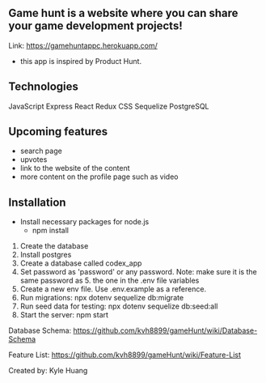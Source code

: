 ## Game hunt is a website where you can share your game development projects!
Link: https://gamehuntappc.herokuapp.com/

- this app is inspired by Product Hunt.


## Technologies
JavaScript
Express
React
Redux
CSS
Sequelize
PostgreSQL

## Upcoming features
- search page
- upvotes
- link to the website of the content
- more content on the profile page such as video

## Installation

- Install necessary packages for node.js
    - npm install

1. Create the database
2. Install postgres
3. Create a database called codex_app
4. Set password as 'password' or any password. Note: make sure it is the same password as 5. the one in the .env file variables
6. Create a new env file. Use .env.example as a reference.
7. Run migrations: npx dotenv sequelize db:migrate
8. Run seed data for testing: npx dotenv sequelize db:seed:all
9. Start the server: npm start

Database Schema: https://github.com/kvh8899/gameHunt/wiki/Database-Schema

Feature List: https://github.com/kvh8899/gameHunt/wiki/Feature-List

Created by: Kyle Huang